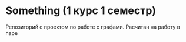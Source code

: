 # Something (1 курс 1 семестр)

Репозиторий с проектом по работе с графами. Расчитан на работу в паре
